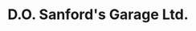 ---
title: "D.O. Sanford's Garage Ltd."
url: /centreville/d-o-sanfords-garage-ltd/
shop: car repair
---